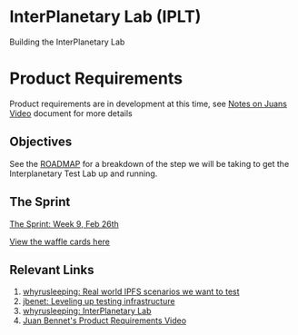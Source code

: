 # InterPlanetary Lab (IPLT)
Building the InterPlanetary Lab

# Product Requirements
Product requirements are in development at this time, see [Notes on Juans Video](https://github.com/ipfs/test-lab/blob/master/notes-on-jauns-video.md) document for more details

## Objectives
See the [ROADMAP](https://github.com/ipfs/test-lab/blob/master/ROADMAP.md) for a breakdown of the step we will be taking to get the Interplanetary Test Lab up and running.

## The Sprint
[The Sprint: Week 9, Feb 26th](https://github.com/ipfs/pm/issues/354)

[View the waffle cards here](https://waffle.io/ipfs/test-lab)

## Relevant Links
1. [whyrusleeping: Real world IPFS scenarios we want to test](https://github.com/ipfs/notes/issues/211)
2. [jbenet: Leveling up testing infrastructure](https://github.com/ipfs/notes/issues/202)
3. [whyrusleeping: InterPlanetary Lab](https://github.com/ipfs/notes/issues/191)
4. [Juan Bennet's Product Requirements Video](https://www.youtube.com/watch?v=giQfhypeo7g)
